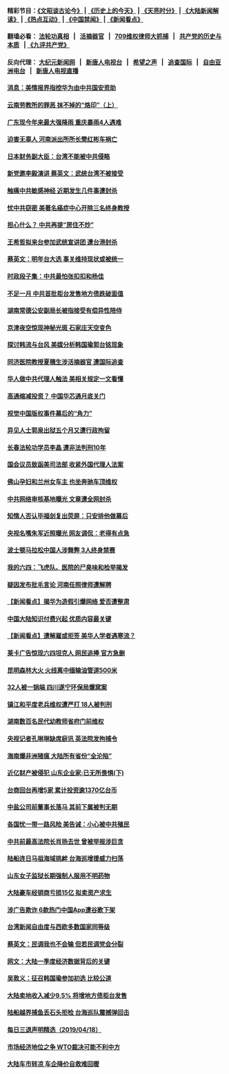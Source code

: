 #### 精彩节目：[《文昭谈古论今》](http://134.209.198.168/wenzhao) | [《历史上的今天》](http://134.209.198.168/today-in-history) | [《天亮时分》](http://134.209.198.168/tianliang) | [《大陆新闻解读》](http://134.209.198.168/ntdtv-comedy) | [《热点互动》](http://134.209.198.168/ntdtv-rdhd)  | [《中国禁闻》](http://134.209.198.168/ntdtv-news) | [《新闻看点》](http://134.209.198.168/news-insight) 

  #### 翻墙必看： [法轮功真相](http://134.209.198.168:10000/videos/truth.html) &nbsp;&nbsp;|&nbsp;&nbsp; [活摘器官](http://134.209.198.168:10000/videos/res/Organs/) &nbsp;&nbsp;|&nbsp;&nbsp; [709维权律师大抓捕](http://134.209.198.168:10000/videos/709/) &nbsp;&nbsp;|&nbsp;&nbsp; [共产党的历史与本质](http://134.209.198.168:10000/videos/ccp.html) &nbsp;&nbsp;| [《九评共产党》](http://134.209.198.168:10000/videos/jiuping/) 

#### 反向代理： [大纪元新闻网](http://134.209.198.168:10080/) &nbsp;&nbsp;|&nbsp;&nbsp; [新唐人电视台](http://134.209.198.168:8000/) &nbsp;&nbsp;|&nbsp;&nbsp; [希望之声](http://134.209.198.168:8200/) &nbsp;&nbsp;|&nbsp;&nbsp; [追查国际](http://134.209.198.168:10010/) &nbsp;&nbsp;|&nbsp;&nbsp; [自由亚洲电台](http://134.209.198.168:9800/) &nbsp;&nbsp;|&nbsp;&nbsp; [新唐人电视直播](http://134.209.198.168/) 

#### [消息：美情报界指控华为由中共国安资助](../pages/nsc413/n11200739.md?t=04201239) 

#### [云南劳教所的罪恶 抹不掉的“烙印”（上）](../pages/nsc413/n11196596.md?t=04201239) 

#### [广东现今年来最大强降雨 重庆暴雨4人遇难](../pages/nsc413/n11200343.md?t=04201239) 

#### [迫害无辜人 河南派出所所长樊红彬车祸亡](../pages/nsc413/n11193626.md?t=04201239) 

#### [日本财务副大臣：台湾不能被中共侵略](../pages/nsc413/n11200597.md?t=04201239) 

#### [新党邀李毅演讲 蔡英文：武统台湾不被接受](../pages/nsc413/n11200529.md?t=04201239) 

#### [触痛中共敏感神经 近期发生几件事遭封杀](../pages/nsc413/n11200458.md?t=04201239) 

#### [忧中共窃密 美著名癌症中心开除三名终身教授](../pages/nsc413/n11199989.md?t=04201239) 

#### [担心什么？ 中共再提“房住不炒”](../pages/nsc413/n11200267.md?t=04201239) 

#### [王希哲拟来台参加武统宣讲团 遭台港封杀](../pages/nsc413/n11200400.md?t=04201239) 

#### [蔡英文：明年台大选 事关维持现状或被统一](../pages/nsc413/n11200332.md?t=04201239) 


#### [时政段子集：中共最怕张扣扣和杨佳](../pages/nsc413/n11200019.md?t=04201239) 

#### [不足一月 中共首批柜台发售地方债跌破面值](../pages/nsc413/n11199890.md?t=04201239) 

#### [湖南常德公安副局长被指接受有偿异性陪侍](../pages/nsc413/n11200182.md?t=04201239) 

#### [京津夜空惊现神秘光斑 石家庄天空变色](../pages/nsc413/n11200033.md?t=04201239) 

#### [探讨韩流与台风 美媒分析韩国瑜郭台铭现象](../pages/nsc413/n11200087.md?t=04201239) 

#### [同济医院教授夏穗生涉活摘器官 遭国际追查](../pages/nsc413/n11199671.md?t=04201239) 

#### [华人做中共代理人触法 美相关规定一文看懂](../pages/nsc413/n11199751.md?t=04201239) 

#### [高通缩减投资？ 中国华芯通月底关门](../pages/nsc413/n11199689.md?t=04201239) 

#### [视觉中国版权事件幕后的“角力”](../pages/nsc413/n11198399.md?t=04201239) 

#### [异见人士郭泉出狱五个月又遭行政拘留](../pages/nsc413/n11199109.md?t=04201239) 

#### [长春法轮功学员李晶 遭非法判刑10年](../pages/nsc413/n11199162.md?t=04201239) 

#### [国会议员致函美司法部 收紧外国代理人法案](../pages/nsc413/n11199532.md?t=04201239) 

#### [佛山孕妇和兰州女车主 也坐奔驰车顶维权](../pages/nsc413/n11199580.md?t=04201239) 

#### [中共网络审核基地曝光 文章遭全网封杀](../pages/nsc413/n11199613.md?t=04201239) 

#### [知情人否认毕福剑复出荧屏：只安排他做幕后](../pages/nsc413/n11199161.md?t=04201239) 

#### [央视名嘴朱军近照曝光 网友调侃：老得有点急](../pages/nsc413/n11199373.md?t=04201239) 

#### [波士顿马拉松中国人涉舞弊 3人终身禁赛](../pages/nsc413/n11199546.md?t=04201239) 

#### [我的六四：飞虎队、医院的尸臭味和检举揭发](../pages/nsc413/n11199575.md?t=04201239) 

#### [疑因发布批毛言论 河南任照律师遭解聘](../pages/nsc413/n11199440.md?t=04201239) 

#### [【新闻看点】揭华为造假引爆网络 爱否遭整肃](../pages/nsc413/n11199311.md?t=04201239) 

#### [中国大陆知识付费兴起 优质内容最关键](../pages/nsc413/n11194447.md?t=04201239) 

#### [【新闻看点】遭解雇或拒签 美华人学者遇寒流？](../pages/nsc413/n11199150.md?t=04201239) 

#### [莱卡广告惊现六四坦克人 网民追捧 官方急删](../pages/nsc413/n11199378.md?t=04201239) 

#### [昆明森林大火 火线离中缅输油管道500米](../pages/nsc413/n11199404.md?t=04201239) 

#### [32人被一锅端 四川遂宁环保局爆窝案](../pages/nsc413/n11199411.md?t=04201239) 

#### [镇江和平度老兵维权遭严打 18人被判刑](../pages/nsc413/n11199294.md?t=04201239) 

#### [湖南数百名民代幼教师省府门前维权](../pages/nsc413/n11199381.md?t=04201239) 

#### [央视记者孔琳琳缺席庭讯 英法院发拘捕令](../pages/nsc413/n11199318.md?t=04201239) 

#### [海南爆非洲猪瘟 大陆所有省份“全沦陷”](../pages/nsc413/n11198819.md?t=04201239) 

#### [近亿财产被侵犯 山东企业家:已无所畏惧(下)](../pages/nsc413/n11193617.md?t=04201239) 

#### [台商回台再增5家 累计投资逾1370亿台币](../pages/nsc413/n11199112.md?t=04201239) 

#### [中盐公司前董事长落马 其前下属被判无期](../pages/nsc413/n11198485.md?t=04201239) 

#### [各国忧一带一路风险 美告诫：小心被中共殖民](../pages/nsc413/n11197791.md?t=04201239) 


#### [中共前最高法院长肖扬去世 曾被举报涉巨贪](../pages/nsc413/n11198739.md?t=04201239) 

#### [陆船连日马祖海域挑衅 台海巡增援威力扫荡](../pages/nsc413/n11198697.md?t=04201239) 

#### [山东女子监狱长期强制人服用不明药物](../pages/nsc413/n11196289.md?t=04201239) 

#### [大陆豪车经销商亏损15亿 拟卖资产求生](../pages/nsc413/n11198417.md?t=04201239) 

#### [涉广告欺诈 6款热门中国App遭谷歌下架](../pages/nsc413/n11198357.md?t=04201239) 

#### [台湾新闻自由度与西欧多数国家同等级](../pages/nsc413/n11198279.md?t=04201239) 

#### [蔡英文：民调我也不会输 但若民调党会分裂](../pages/nsc413/n11198073.md?t=04201239) 

#### [网文：大陆一季度经济数据背后的关键](../pages/nsc413/n11197962.md?t=04201239) 

#### [吴敦义：征召韩国瑜参加初选 比较公道](../pages/nsc413/n11198003.md?t=04201239) 

#### [大陆卖地收入减少9.5% 将增地方债柜台发售](../pages/nsc413/n11197447.md?t=04201239) 

#### [陆船越界捕鱼丢石头拒检 台海巡队震撼弹回击](../pages/nsc413/n11197562.md?t=04201239) 

#### [每日三退声明精选（2019/04/18）](../pages/nsc413/n11197515.md?t=04201239) 

#### [市场经济地位之争 WTO裁决可能不利中方](../pages/nsc413/n11197011.md?t=04201239) 

#### [大陆车市转凉 车企降价自救难回暖](../pages/nsc413/n11197126.md?t=04201239) 

